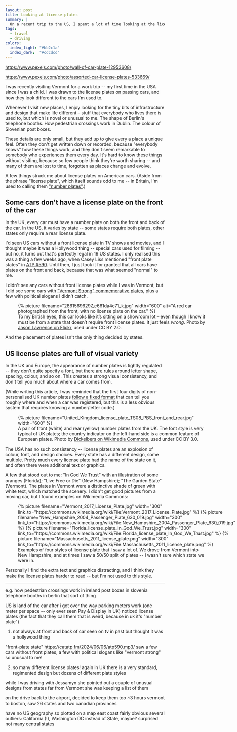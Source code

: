 ```yaml
---
layout: post
title: Looking at license plates
summary: |
  On a recent trip to the US, I spent a lot of time looking at the license plate of other cars as they drove by.
tags:
  - travel
  - driving
colors:
  index_light: "#bb2c1a"
  index_dark:  "#cdcdcd"
---
```

https://www.pexels.com/photo/wall-of-car-plate-12953608/

https://www.pexels.com/photo/assorted-car-license-plates-533669/

I was recently visiting Vermont for a work trip -- my first time in the USA since I was a child.
I was drawn to the license plates on passing cars, and how they look different to the cars I'm used to.

Whenever I visit new places, I enjoy looking for the tiny bits of infrastructure and design that make life different – stuff that everybody who lives there is used to, but which is novel or unusual to me.
The shape of Berlin's telephone booths.
How pedestrian crossings work in Dublin.
The colour of Slovenian post boxes.

These details are only small, but they add up to give every a place a unique feel.
Often they don't get written down or recorded, because "everybody knows" how these things work, and they don't seem remarkable to somebody who experiences them every day.
It's hard to know these things without visiting, because so few people think they're worth sharing -- and many of them are lost to time, forgotten as places change and evolve.

A few things struck me about license plates on American cars.
(Aside from the phrase "license plate", which itself sounds odd to me -- in Britain, I'm used to calling them ["number plates"](https://en.wikipedia.org/wiki/Vehicle_registration_plates_of_the_United_Kingdom).)

## Some cars don't have a license plate on the front of the car

In the UK, every car must have a number plate on both the front and back of the car.
In the US, it varies by state -- some states require both plates, other states only require a rear license plate.

I'd seen US cars without a front license plate in TV shows and movies, and I thought maybe it was a Hollywood thing -- special cars used for filming -- but no, it turns out that's perfectly legal in 19 US states.
I only realised this was a thing a few weeks ago, when Casey Liss mentioned "front plate states" in [ATP #590](https://atp.fm/590).
Until then, I just took it for granted that all cars have plates on the front and back, because that was what seemed "normal" to me.

I didn't see any cars without front license plates while I was in Vermont, but I did see some cars with ["Vermont Strong" commemorative plates](https://dmv.vermont.gov/vermontstrong23), plus a few with political slogans I didn't catch.

<figure style="width: 37.5rem">
  {%
    picture
    filename="28615696297_e661da4c71_k.jpg"
    width="600"
    alt="A red car photographed from the front, with no license plate on the car."
  %}
  <figcaption>
    To my British eyes, this car looks like it’s sitting on a showroom lot – even though I know it must be from a state that doesn’t require front license plates.
    It just feels <em>wrong</em>.
    Photo by <a href="https://www.flickr.com/photos/27665395@N05/28615696297/">Jason Lawrence on Flickr</a>, used under CC BY 2.0.
  </figcaption>
</figure>

And the placement of plates isn't the only thing decided by states.

## US license plates are full of visual variety

In the UK and Europe, the appearance of number plates is tightly regulated -- they don't quite specify a font, but [there are rules](https://www.gov.uk/displaying-number-plates/rules-number-plates) around letter shape, spacing, colour, and so on.
This creates a strong visual consistency, and don't tell you much about where a car comes from.

(While writing this article, I was reminded that the first four digits of non-personalised UK number plates [follow a fixed format](https://assets.publishing.service.gov.uk/government/uploads/system/uploads/attachment_data/file/359317/INF104_160914.pdf) that can tell you roughly where and when a car was registered, but this is a less obvious system that requires knowing a number/letter code.)

<figure style="width: 37.5rem">
  {%
    picture
    filename="United_Kingdom_license_plate_TS08_PBS_front_and_rear.jpg"
    width="600"
  %}
  <figcaption>
    A pair of front (white) and rear (yellow) number plates from the UK.
    The font style is very typical of UK plates; the country indicator on the left-hand side is a common feature of European plates.
    Photo by <a href="https://commons.wikimedia.org/wiki/File:United_Kingdom_license_plate_TS08_PBS_front_and_rear.jpg">Dickelbers on Wikimedia Commons</a>, used under CC BY 3.0.
  </figcaption>
</figure>

The USA has no such consistency -- license plates are an explosion of colour, font, and design choices.
Every state has a different design, some multiple.
Pretty much every license plate had the name of the state on it, and often there were additional text or graphics.

A few that stood out to me: "In God We Trust" with an illustration of some oranges (Florida); "Live Free or Die" (New Hampshire); "The Garden State" (Vermont).
The plates in Vermont were a distinctive shade of green with white text, which matched the scenery.
I didn't get good pictures from a moving car, but I found examples on Wikimedia Commons:

<style>
  .grid_2up {
    display: grid;
    grid-template-columns: repeat(2, 1fr);
    grid-gap: 10px;
  }
</style>

<figure style="width: 37.5rem">
  <div class="grid_2up">
    {%
      picture
      filename="Vermont_2017_License_Plate.jpg"
      width="300"
      link_to="https://commons.wikimedia.org/wiki/File:Vermont_2017_License_Plate.jpg"
    %}
    {%
      picture
      filename="New_Hampshire_2004_Passenger_Plate_630_019.jpg"
      width="300"
      link_to="https://commons.wikimedia.org/wiki/File:New_Hampshire_2004_Passenger_Plate_630_019.jpg"
    %}
    {%
      picture
      filename="Florida_license_plate_In_God_We_Trust.jpg"
      width="300"
      link_to="https://commons.wikimedia.org/wiki/File:Florida_license_plate_In_God_We_Trust.jpg"
    %}
    {%
      picture
      filename="Massachusetts_2011_license_plate.png"
      width="300"
      link_to="https://commons.wikimedia.org/wiki/File:Massachusetts_2011_license_plate.png"
    %}
  </div>
  <figcaption>
    Examples of four styles of license plate that I saw a lot of.
    We drove from Vermont into New Hampshire, and at times I saw a 50/50 split of plates -- I wasn't sure which state we were in.
  </figcaption>
</figure>

Personally I find the extra text and graphics distracting, and I think they make the license plates harder to read -- but I'm not used to this style.

---

e.g. how pedestrian crossings work in ireland
post boxes in slovenia
telephone booths in berlin
that sort of thing

US is land of the car
after i got over the way parking meters work
(one meter per space -- only ever seen Pay & Display in UK)
noticed license plates
(the fact that they call them that is weird, because in uk it's "number plate")

1. not always at front and back of car
  seen on tv in past but thought it was a hollywood thing

  "front-plate state"
  https://catatp.fm/2024/06/06/atp590.mp3/
  saw a few cars without front plates, a few with political slogans like "vermont strong"
  so unusual to me!

2.  so many different license plates!
    again in UK there is a very standard, regimented design
    but dozens of different plate styles

while I was driving with Jessamyn she pointed out a couple of unusual designs from states far from Vermont
she was keeping a list of them

on the drive back to the airport, decided to keep them too
~3 hours vermont to boston, saw 26 states and two canadian provinces

have no US geography so plotted on a map
east coast fairly obvious
several outliers: California (!),
Washington DC instead of State, maybe?
surprised not many central states